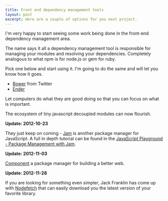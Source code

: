 ```yaml
---
title: Front end dependency management tools 
layout: post
excerpt: Here are a couple of options for you next project.
---
```


I'm very happy to start seeing some work being done in the front-end dependency management area.

The name says it all a dependency management tool is responsible for managing your modules and resolving your dependencies. Completely analogous to what npm is for node.js or gem for ruby.

Pick one below and start using it. I'm going to do the same and will let you know how it goes.

- [Bower](http://twitter.github.com/bower/) from Twitter
- [Ender](http://ender.no.de/)

Let computers do what they are good doing so that you can focus on what is important.

The ecosystem of tiny javascript decoupled modules can now flourish.

**Update: 2012-10-23**

They just keep on coming - [Jam](http://jamjs.org/) is another package manager for JavaScript. A full in depth tutorial can be found in the [JavaScript Playground - Package Management with Jam](http://javascriptplayground.com/blog/2012/07/package-management-with-jam-js).

**Update: 2012-11-03**

[Component](https://github.com/component/component) a package manager for building a better web.

**Update: 2012-11-28**

If you are looking for something even simpler, Jack Franklin has come up with [Nodefetch](https://github.com/jackfranklin/nodefetch) that can easily download you the latest version of your favorite library.

